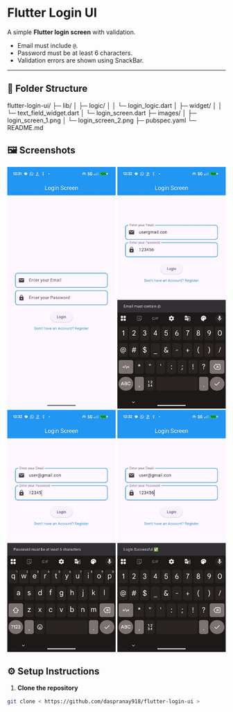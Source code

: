 # Flutter Login UI

A simple **Flutter login screen** with validation.  
- Email must include `@`.  
- Password must be at least 6 characters.  
- Validation errors are shown using SnackBar.  

---

## 📁 Folder Structure

flutter-login-ui/
├─ lib/
│ ├─ logic/
│ │ └─ login_logic.dart
│ ├─ widget/
│ │ └─ text_field_widget.dart
│ └─ login_screen.dart
├─ images/
│ ├─ login_screen_1.png
│ └─ login_screen_2.png
├─ pubspec.yaml
└─ README.md
## 🖼 Screenshots
<img src="images/login_page.jpg" width="250" />
<img src="images/@_error.jpg" width="250" />
<img src="images/pass_error.jpg" width="250" />
<img src="images/login_successful.jpg" width="250" />



## ⚙️ Setup Instructions

1. **Clone the repository**

```bash
git clone < https://github.com/daspranay918/flutter-login-ui >


